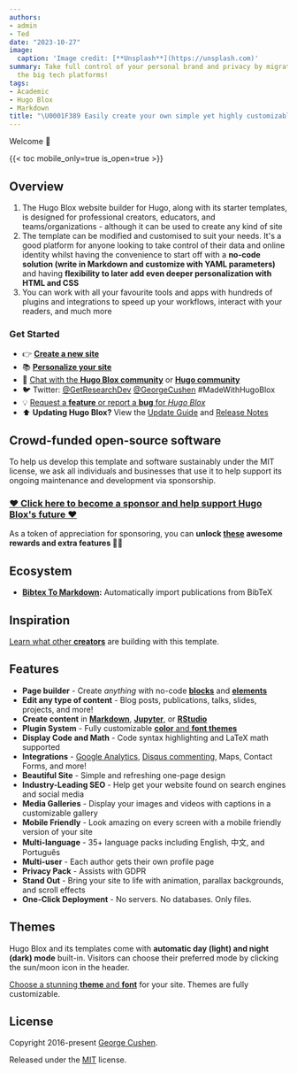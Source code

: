 ```yaml
---
authors:
- admin
- Ted
date: "2023-10-27"
image:
  caption: 'Image credit: [**Unsplash**](https://unsplash.com)'
summary: Take full control of your personal brand and privacy by migrating away from
  the big tech platforms!
tags:
- Academic
- Hugo Blox
- Markdown
title: "\U0001F389 Easily create your own simple yet highly customizable blog"
---
```


Welcome 👋

{{< toc mobile_only=true is_open=true >}}

## Overview

1. The Hugo Blox website builder for Hugo, along with its starter templates, is designed for professional creators, educators, and teams/organizations - although it can be used to create any kind of site
2. The template can be modified and customised to suit your needs. It's a good platform for anyone looking to take control of their data and online identity whilst having the convenience to start off with a **no-code solution (write in Markdown and customize with YAML parameters)** and having **flexibility to later add even deeper personalization with HTML and CSS**
3. You can work with all your favourite tools and apps with hundreds of plugins and integrations to speed up your workflows, interact with your readers, and much more

[//]: # ([![The template is mobile first with a responsive design to ensure that your site looks stunning on every device.]&#40;https://raw.githubusercontent.com/wowchemy/wowchemy-hugo-modules/main/starters/academic/preview.png&#41;]&#40;https://hugoblox.com&#41;)

### Get Started

- 👉 [**Create a new site**](https://hugoblox.com/templates/)
- 📚 [**Personalize your site**](https://docs.hugoblox.com/)
- 💬 [Chat with the **Hugo Blox community**](https://discord.gg/z8wNYzb) or [**Hugo community**](https://discourse.gohugo.io)
- 🐦 Twitter: [@GetResearchDev](https://twitter.com/GetResearchDev) [@GeorgeCushen](https://twitter.com/GeorgeCushen) #MadeWithHugoBlox
- 💡 [Request a **feature** or report a **bug** for _Hugo Blox_](https://github.com/HugoBlox/hugo-blox-builder/issues)
- ⬆️ **Updating Hugo Blox?** View the [Update Guide](https://docs.hugoblox.com/reference/update/) and [Release Notes](https://github.com/HugoBlox/hugo-blox-builder/releases)

## Crowd-funded open-source software

To help us develop this template and software sustainably under the MIT license, we ask all individuals and businesses that use it to help support its ongoing maintenance and development via sponsorship.

### [❤️ Click here to become a sponsor and help support Hugo Blox's future ❤️](https://hugoblox.com/sponsor/)

As a token of appreciation for sponsoring, you can **unlock [these](https://hugoblox.com/sponsor/) awesome rewards and extra features 🦄✨**

## Ecosystem

- **[Bibtex To Markdown](https://github.com/GetRD/academic-file-converter):** Automatically import publications from BibTeX

## Inspiration

[Learn what other **creators**](https://hugoblox.com/creators/) are building with this template.

## Features

- **Page builder** - Create _anything_ with no-code [**blocks**](https://hugoblox.com/blocks/) and [**elements**](https://docs.hugoblox.com/reference/markdown/)
- **Edit any type of content** - Blog posts, publications, talks, slides, projects, and more!
- **Create content** in [**Markdown**](https://docs.hugoblox.com/reference/markdown/), [**Jupyter**](https://docs.hugoblox.com/getting-started/cms/), or [**RStudio**](https://docs.hugoblox.com/getting-started/cms/)
- **Plugin System** - Fully customizable [**color** and **font themes**](https://docs.hugoblox.com/getting-started/customize/)
- **Display Code and Math** - Code syntax highlighting and LaTeX math supported
- **Integrations** - [Google Analytics](https://analytics.google.com), [Disqus commenting](https://disqus.com), Maps, Contact Forms, and more!
- **Beautiful Site** - Simple and refreshing one-page design
- **Industry-Leading SEO** - Help get your website found on search engines and social media
- **Media Galleries** - Display your images and videos with captions in a customizable gallery
- **Mobile Friendly** - Look amazing on every screen with a mobile friendly version of your site
- **Multi-language** - 35+ language packs including English, 中文, and Português
- **Multi-user** - Each author gets their own profile page
- **Privacy Pack** - Assists with GDPR
- **Stand Out** - Bring your site to life with animation, parallax backgrounds, and scroll effects
- **One-Click Deployment** - No servers. No databases. Only files.

## Themes

Hugo Blox and its templates come with **automatic day (light) and night (dark) mode** built-in. Visitors can choose their preferred mode by clicking the sun/moon icon in the header.

[Choose a stunning **theme** and **font**](https://docs.hugoblox.com/getting-started/customize/) for your site. Themes are fully customizable.

## License

Copyright 2016-present [George Cushen](https://georgecushen.com).

Released under the [MIT](https://github.com/HugoBlox/hugo-blox-builder/blob/main/LICENSE.md) license.
